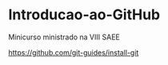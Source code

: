 # Introducao-ao-GitHub
Minicurso ministrado na VIII SAEE

https://github.com/git-guides/install-git
